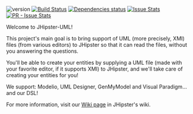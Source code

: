 ![version](https://badge.fury.io/js/jhipster-uml.svg)
[![Build Status](https://travis-ci.org/jhipster/jhipster-uml.svg?branch=master)](https://travis-ci.org/jhipster/jhipster-uml) [![Dependencies status](https://david-dm.org/jhipster/jhipster-uml.svg)](https://david-dm.org/jhipster/jhipster-uml)
[![Issue Stats](http://issuestats.com/github/jhipster/jhipster-uml/badge/issue)](http://issuestats.com/github/jhipster/jhipster-uml)
[![PR - Issue Stats](http://issuestats.com/github/jhipster/jhipster-uml/badge/pr)](http://issuestats.com/github/jhipster/jhipster-uml)

Welcome to JHipster-UML!

This project's main goal is to bring support of UML (more precisely, XMI) files (from various editors) to JHipster so that it can read the files, without you answering the questions.

You'll be able to create your entities by supplying a UML file (made with your favorite editor, if it supports XMI) to JHipster, and we'll take care of creating your entities for you!

We support: Modelio, UML Designer, GenMyModel and Visual Paradigm... and our DSL!


For more information, visit our [Wiki page](http://jhipster.github.io/jhipster_uml.html) in JHipster's wiki.
